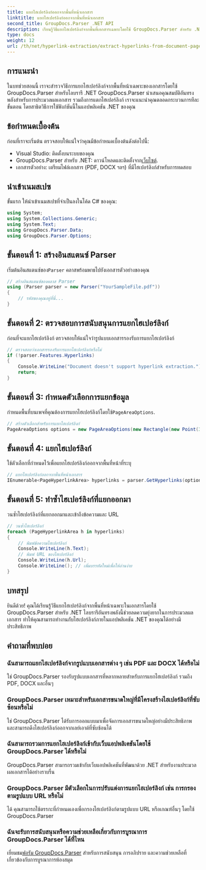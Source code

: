 ```yaml
---
title: แยกไฮเปอร์ลิงก์ออกจากพื้นที่หน้าเอกสาร
linktitle: แยกไฮเปอร์ลิงก์ออกจากพื้นที่หน้าเอกสาร
second_title: GroupDocs.Parser .NET API
description: เรียนรู้วิธีแยกไฮเปอร์ลิงก์จากพื้นที่เอกสารเฉพาะโดยใช้ GroupDocs.Parser สำหรับ .NET เพิ่มความสามารถในการประมวลผลเอกสารของคุณ
type: docs
weight: 12
url: /th/net/hyperlink-extraction/extract-hyperlinks-from-document-page-area/
---
```

## การแนะนำ
ในบทช่วยสอนนี้ เราจะสำรวจวิธีการแยกไฮเปอร์ลิงก์จากพื้นที่หน้าเฉพาะของเอกสารโดยใช้ GroupDocs.Parser สำหรับไลบรารี .NET GroupDocs.Parser นำเสนอคุณสมบัติอันทรงพลังสำหรับการประมวลผลเอกสาร รวมถึงการแตกไฮเปอร์ลิงก์ เราจะแนะนำคุณตลอดกระบวนการทีละขั้นตอน โดยสาธิตวิธีการใช้ฟังก์ชันนี้ในแอปพลิเคชัน .NET ของคุณ
## ข้อกำหนดเบื้องต้น
ก่อนที่เราจะเริ่มต้น ตรวจสอบให้แน่ใจว่าคุณมีข้อกำหนดเบื้องต้นดังต่อไปนี้:
- Visual Studio: ติดตั้งบนระบบของคุณ
- GroupDocs.Parser สำหรับ .NET: ดาวน์โหลดและติดตั้งจาก[เว็บไซต์](https://releases.groupdocs.com/parser/net/).
- เอกสารตัวอย่าง: เตรียมไฟล์เอกสาร (PDF, DOCX ฯลฯ) ที่มีไฮเปอร์ลิงก์สำหรับการทดสอบ

## นำเข้าเนมสเปซ
ขั้นแรก ให้นำเข้าเนมสเปซที่จำเป็นลงในโค้ด C# ของคุณ:
```csharp
using System;
using System.Collections.Generic;
using System.Text;
using GroupDocs.Parser.Data;
using GroupDocs.Parser.Options;
```
## ขั้นตอนที่ 1: สร้างอินสแตนซ์ Parser
 เริ่มต้นอินสแตนซ์ของ`Parser` คลาสพร้อมพาธไปยังเอกสารตัวอย่างของคุณ
```csharp
// สร้างอินสแตนซ์ของคลาส Parser
using (Parser parser = new Parser("YourSampleFile.pdf"))
{
    // รหัสของคุณอยู่ที่นี่...
}
```
## ขั้นตอนที่ 2: ตรวจสอบการสนับสนุนการแยกไฮเปอร์ลิงก์
ก่อนที่จะแยกไฮเปอร์ลิงก์ ตรวจสอบให้แน่ใจว่ารูปแบบเอกสารรองรับการแยกไฮเปอร์ลิงก์
```csharp
// ตรวจสอบว่าเอกสารรองรับการแยกไฮเปอร์ลิงก์หรือไม่
if (!parser.Features.Hyperlinks)
{
    Console.WriteLine("Document doesn't support hyperlink extraction.");
    return;
}
```
## ขั้นตอนที่ 3: กำหนดตัวเลือกการแยกข้อมูล
 กำหนดพื้นที่บนเพจที่คุณต้องการแยกไฮเปอร์ลิงก์โดยใช้`PageAreaOptions`.
```csharp
// สร้างตัวเลือกสำหรับการแยกไฮเปอร์ลิงก์
PageAreaOptions options = new PageAreaOptions(new Rectangle(new Point(380, 90), new Size(150, 50)));
```
## ขั้นตอนที่ 4: แยกไฮเปอร์ลิงก์
ใช้ตัวเลือกที่กำหนดไว้เพื่อแยกไฮเปอร์ลิงก์ออกจากพื้นที่หน้าที่ระบุ
```csharp
// แยกไฮเปอร์ลิงก์ออกจากพื้นที่หน้าเอกสาร
IEnumerable<PageHyperlinkArea> hyperlinks = parser.GetHyperlinks(options);
```
## ขั้นตอนที่ 5: ทำซ้ำไฮเปอร์ลิงก์ที่แยกออกมา
วนซ้ำไฮเปอร์ลิงก์ที่แยกออกมาและเข้าถึงข้อความและ URL
```csharp
// วนซ้ำไฮเปอร์ลิงก์
foreach (PageHyperlinkArea h in hyperlinks)
{
    // พิมพ์ข้อความไฮเปอร์ลิงก์
    Console.WriteLine(h.Text);
    // พิมพ์ URL ของไฮเปอร์ลิงก์
    Console.WriteLine(h.Url);
    Console.WriteLine(); // เพิ่มบรรทัดใหม่เพื่อให้อ่านง่าย
}
```

## บทสรุป
ยินดีด้วย! คุณได้เรียนรู้วิธีแยกไฮเปอร์ลิงก์จากพื้นที่หน้าเฉพาะในเอกสารโดยใช้ GroupDocs.Parser สำหรับ .NET ไลบรารีอันทรงพลังนี้ช่วยลดความยุ่งยากในการประมวลผลเอกสาร ทำให้คุณสามารถทำงานกับไฮเปอร์ลิงก์ภายในแอปพลิเคชัน .NET ของคุณได้อย่างมีประสิทธิภาพ

## คำถามที่พบบ่อย
### ฉันสามารถแยกไฮเปอร์ลิงก์จากรูปแบบเอกสารต่าง ๆ เช่น PDF และ DOCX ได้หรือไม่
ใช่ GroupDocs.Parser รองรับรูปแบบเอกสารที่หลากหลายสำหรับการแยกไฮเปอร์ลิงก์ รวมถึง PDF, DOCX และอื่นๆ
### GroupDocs.Parser เหมาะสำหรับเอกสารขนาดใหญ่ที่มีโครงสร้างไฮเปอร์ลิงก์ที่ซับซ้อนหรือไม่
ใช่ GroupDocs.Parser ได้รับการออกแบบมาเพื่อจัดการเอกสารขนาดใหญ่อย่างมีประสิทธิภาพ และสามารถดึงไฮเปอร์ลิงก์ออกจากเลย์เอาต์ที่ซับซ้อนได้
### ฉันสามารถรวมการแยกไฮเปอร์ลิงก์เข้ากับเว็บแอปพลิเคชันโดยใช้ GroupDocs.Parser ได้หรือไม่
GroupDocs.Parser สามารถรวมเข้ากับเว็บแอปพลิเคชันที่พัฒนาด้วย .NET สำหรับงานประมวลผลเอกสารได้อย่างราบรื่น
### GroupDocs.Parser มีตัวเลือกในการปรับแต่งการแยกไฮเปอร์ลิงก์ เช่น การกรองตามรูปแบบ URL หรือไม่
ได้ คุณสามารถใช้ตรรกะที่กำหนดเองเพื่อกรองไฮเปอร์ลิงก์ตามรูปแบบ URL หรือเกณฑ์อื่นๆ โดยใช้ GroupDocs.Parser
### ฉันจะรับการสนับสนุนหรือความช่วยเหลือเกี่ยวกับการบูรณาการ GroupDocs.Parser ได้ที่ไหน
 เยี่ยมชม[ฟอรัม GroupDocs.Parser](https://forum.groupdocs.com/c/parser/17) สำหรับการสนับสนุน การอภิปราย และความช่วยเหลือที่เกี่ยวข้องกับการบูรณาการห้องสมุด